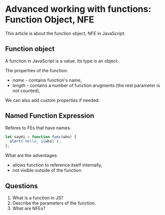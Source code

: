 # Advanced working with functions: Function Object, NFE

This article is about the function object, NFE in JavaScript.

## Function object
A function in JavaScript is a value. Its type is an object.

The properties of the function:
* *name* - contains function's name,
* *length* - contains a number of function arugments (the rest parameter is not counted),

We can also add custom properties if needed.

## Named Function Expression
Referes to FEs that have names.

```javascript
let sayHi = function func(who) {
  alert(`Hello, ${who}`);
};
```

What are the adventages:
* allows function to reference itself internally,
* not visible outside of the function.

## Questions
1. What is a function in JS?
2. Describe the parameters of the function.
3. What are NFEs?
